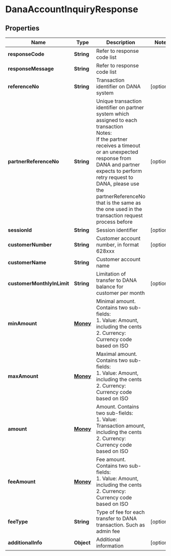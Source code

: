 

# DanaAccountInquiryResponse


## Properties

| Name | Type | Description | Notes |
|------------ | ------------- | ------------- | -------------|
|**responseCode** | **String** | Refer to response code list |  |
|**responseMessage** | **String** | Refer to response code list |  |
|**referenceNo** | **String** | Transaction identifier on DANA system |  [optional] |
|**partnerReferenceNo** | **String** | Unique transaction identifier on partner system which assigned to each transaction<br> Notes:<br> If the partner receives a timeout or an unexpected response from DANA and partner expects to perform retry request to DANA, please use the partnerReferenceNo that is the same as the one used in the transaction request process before  |  [optional] |
|**sessionId** | **String** | Session identifier |  [optional] |
|**customerNumber** | **String** | Customer account number, in format 628xxx |  [optional] |
|**customerName** | **String** | Customer account name |  |
|**customerMonthlyInLimit** | **String** | Limitation of transfer to DANA balance for customer per month |  [optional] |
|**minAmount** | [**Money**](Money.md) | Minimal amount. Contains two sub-fields:<br> 1. Value: Amount, including the cents<br> 2. Currency: Currency code based on ISO  |  |
|**maxAmount** | [**Money**](Money.md) | Maximal amount. Contains two sub-fields:<br> 1. Value: Amount, including the cents<br> 2. Currency: Currency code based on ISO  |  |
|**amount** | [**Money**](Money.md) | Amount. Contains two sub-fields:<br> 1. Value: Transaction amount, including the cents<br> 2. Currency: Currency code based on ISO  |  |
|**feeAmount** | [**Money**](Money.md) | Fee amount. Contains two sub-fields:<br> 1. Value: Amount, including the cents<br> 2. Currency: Currency code based on ISO  |  |
|**feeType** | **String** | Type of fee for each transfer to DANA transaction. Such as admin fee |  [optional] |
|**additionalInfo** | **Object** | Additional information |  [optional] |



